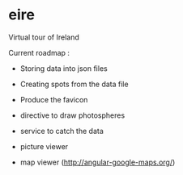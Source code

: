eire
====

Virtual tour of Ireland


Current roadmap :
- Storing data into json files
- Creating spots from the data file

- Produce the favicon
- directive to draw photospheres
- service to catch the data

- picture viewer
- map viewer (http://angular-google-maps.org/)